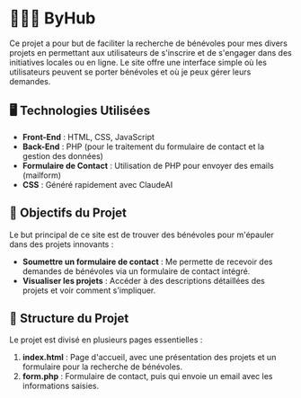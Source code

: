 # 🧑‍🤝‍🧑 **ByHub**

Ce projet a pour but de faciliter la recherche de bénévoles pour mes divers projets en permettant aux utilisateurs de s'inscrire et de s'engager dans des initiatives locales ou en ligne. Le site offre une interface simple où les utilisateurs peuvent se porter bénévoles et où je peux gérer leurs demandes.

## 🖥 **Technologies Utilisées**

- **Front-End** : HTML, CSS, JavaScript
- **Back-End** : PHP (pour le traitement du formulaire de contact et la gestion des données)
- **Formulaire de Contact** : Utilisation de PHP pour envoyer des emails (mailform) 
- **CSS** : Généré rapidement avec ClaudeAI

## 🎯 **Objectifs du Projet**

Le but principal de ce site est de trouver des bénévoles pour m'épauler dans des projets innovants :

- **Soumettre un formulaire de contact** : Me permette de recevoir des demandes de bénévoles via un formulaire de contact intégré.
- **Visualiser les projets** : Accéder à des descriptions détaillées des projets et voir comment s'impliquer.

## 📂 **Structure du Projet**

Le projet est divisé en plusieurs pages essentielles :

1. **index.html** : Page d'accueil, avec une présentation des projets et un formulaire pour la recherche de bénévoles.
5. **form.php** : Formulaire de contact, puis qui envoie un email avec les informations saisies.



